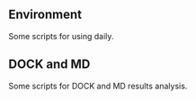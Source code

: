 ## Environment

Some scripts for using daily.

## DOCK and MD

Some scripts for DOCK and MD results analysis.
